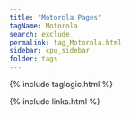 ```yaml
---
title: "Motorola Pages"
tagName: Motorola
search: exclude
permalink: tag_Motorola.html
sidebar: cpu_sidebar
folder: tags
---
```

{% include taglogic.html %}

{% include links.html %}
